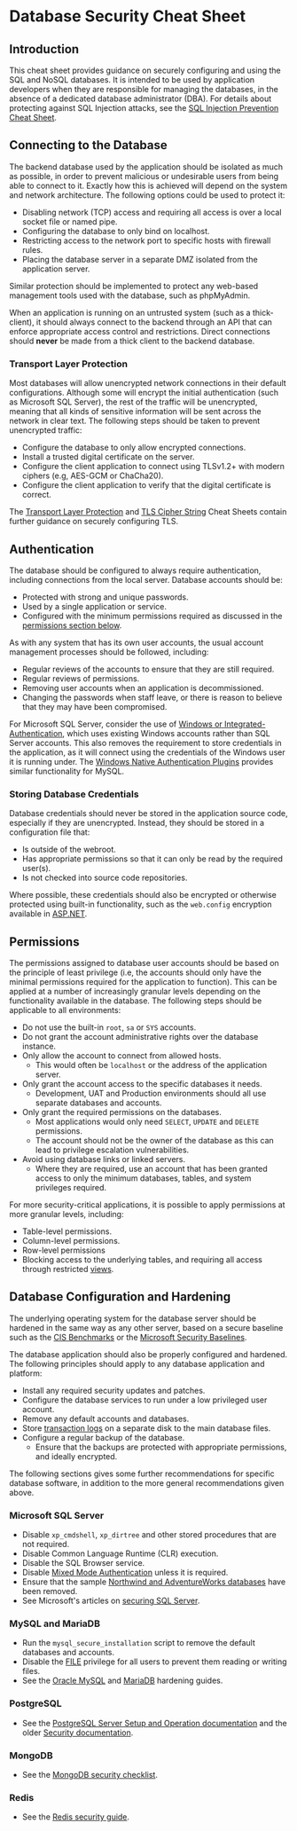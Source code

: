 # Database Security Cheat Sheet

## Introduction

This cheat sheet provides guidance on securely configuring and using the SQL and NoSQL databases. It is intended to be used by application developers when they are responsible for managing the databases, in the absence of a dedicated database administrator (DBA). For details about protecting against SQL Injection attacks, see the [SQL Injection Prevention Cheat Sheet](SQL_Injection_Prevention_Cheat_Sheet.md).

## Connecting to the Database

The backend database used by the application should be isolated as much as possible, in order to prevent malicious or undesirable users from being able to connect to it. Exactly how this is achieved will depend on the system and network architecture. The following options could be used to protect it:

- Disabling network (TCP) access and requiring all access is over a local socket file or named pipe.
- Configuring the database to only bind on localhost.
- Restricting access to the network port to specific hosts with firewall rules.
- Placing the database server in a separate DMZ isolated from the application server.

Similar protection should be implemented to protect any web-based management tools used with the database, such as phpMyAdmin.

When an application is running on an untrusted system (such as a thick-client), it should always connect to the backend through an API that can enforce appropriate access control and restrictions. Direct connections should **never** be made from a thick client to the backend database.

### Transport Layer Protection

Most databases will allow unencrypted network connections in their default configurations. Although some will encrypt the initial authentication (such as Microsoft SQL Server), the rest of the traffic will be unencrypted, meaning that all kinds of sensitive information will be sent across the network in clear text. The following steps should be taken to prevent unencrypted traffic:

- Configure the database to only allow encrypted connections.
- Install a trusted digital certificate on the server.
- Configure the client application to connect using TLSv1.2+ with modern ciphers (e.g, AES-GCM or ChaCha20).
- Configure the client application to verify that the digital certificate is correct.

The [Transport Layer Protection](Transport_Layer_Protection_Cheat_Sheet.md) and [TLS Cipher String](TLS_Cipher_String_Cheat_Sheet.md) Cheat Sheets contain further guidance on securely configuring TLS.

## Authentication

The database should be configured to always require authentication, including connections from the local server. Database accounts should be:

- Protected with strong and unique passwords.
- Used by a single application or service.
- Configured with the minimum permissions required as discussed in the [permissions section below](#permissions).

As with any system that has its own user accounts, the usual account management processes should be followed, including:

- Regular reviews of the accounts to ensure that they are still required.
- Regular reviews of permissions.
- Removing user accounts when an application is decommissioned.
- Changing the passwords when staff leave, or there is reason to believe that they may have been compromised.

For Microsoft SQL Server, consider the use of [Windows or Integrated-Authentication](https://docs.microsoft.com/en-us/dotnet/framework/data/adonet/sql/authentication-in-sql-server), which uses existing Windows accounts rather than SQL Server accounts. This also removes the requirement to store credentials in the application, as it will connect using the credentials of the Windows user it is running under. The [Windows Native Authentication Plugins](https://dev.mysql.com/doc/connector-net/en/connector-net-programming-authentication-windows-native.html) provides similar functionality for MySQL.

### Storing Database Credentials

Database credentials should never be stored in the application source code, especially if they are unencrypted. Instead, they should be stored in a configuration file that:

- Is outside of the webroot.
- Has appropriate permissions so that it can only be read by the required user(s).
- Is not checked into source code repositories.

Where possible, these credentials should also be encrypted or otherwise protected using built-in functionality, such as the `web.config` encryption available in [ASP.NET](https://docs.microsoft.com/en-us/dotnet/framework/data/adonet/connection-strings-and-configuration-files#encrypting-configuration-file-sections-using-protected-configuration).

## Permissions

The permissions assigned to database user accounts should be based on the principle of least privilege (i.e, the accounts should only have the minimal permissions required for the application to function). This can be applied at a number of increasingly granular levels depending on the functionality available in the database. The following steps should be applicable to all environments:

- Do not use the built-in `root`, `sa` or `SYS` accounts.
- Do not grant the account administrative rights over the database instance.
- Only allow the account to connect from allowed hosts.
    - This would often be `localhost` or the address of the application server.
- Only grant the account access to the specific databases it needs.
    - Development, UAT and Production environments should all use separate databases and accounts.
- Only grant the required permissions on the databases.
    - Most applications would only need `SELECT`, `UPDATE` and `DELETE` permissions.
    - The account should not be the owner of the database as this can lead to privilege escalation vulnerabilities.
- Avoid using database links or linked servers.
    - Where they are required, use an account that has been granted access to only the minimum databases, tables, and system privileges required.

For more security-critical applications, it is possible to apply permissions at more granular levels, including:

- Table-level permissions.
- Column-level permissions.
- Row-level permissions
- Blocking access to the underlying tables, and requiring all access through restricted [views](https://en.wikipedia.org/wiki/View_(SQL)).

## Database Configuration and Hardening

The underlying operating system for the database server should be hardened in the same way as any other server, based on a secure baseline such as the [CIS Benchmarks](https://www.cisecurity.org/cis-benchmarks/) or the [Microsoft Security Baselines](https://docs.microsoft.com/en-us/windows/security/threat-protection/windows-security-baselines).

The database application should also be properly configured and hardened. The following principles should apply to any database application and platform:

- Install any required security updates and patches.
- Configure the database services to run under a low privileged user account.
- Remove any default accounts and databases.
- Store [transaction logs](https://en.wikipedia.org/wiki/Transaction_log) on a separate disk to the main database files.
- Configure a regular backup of the database.
    - Ensure that the backups are protected with appropriate permissions, and ideally encrypted.

The following sections gives some further recommendations for specific database software, in addition to the more general recommendations given above.

### Microsoft SQL Server

- Disable `xp_cmdshell`, `xp_dirtree` and other stored procedures that are not required.
- Disable Common Language Runtime (CLR) execution.
- Disable the SQL Browser service.
- Disable [Mixed Mode Authentication](https://docs.microsoft.com/en-us/sql/relational-databases/security/choose-an-authentication-mode?view=sql-server-ver15) unless it is required.
- Ensure that the sample [Northwind and AdventureWorks databases](https://docs.microsoft.com/en-us/dotnet/framework/data/adonet/sql/linq/downloading-sample-databases) have been removed.
- See Microsoft's articles on [securing SQL Server](https://docs.microsoft.com/en-us/sql/relational-databases/security/securing-sql-server).

### MySQL and MariaDB

- Run the `mysql_secure_installation` script to remove the default databases and accounts.
- Disable the [FILE](https://dev.mysql.com/doc/refman/8.0/en/privileges-provided.html#priv_file) privilege for all users to prevent them reading or writing files.
- See the [Oracle MySQL](https://dev.mysql.com/doc/refman/8.0/en/security-guidelines.html) and [MariaDB](https://mariadb.com/kb/en/library/securing-mariadb/) hardening guides.

### PostgreSQL

- See the [PostgreSQL Server Setup and Operation documentation](https://www.postgresql.org/docs/12/runtime.html) and the older [Security documentation](https://www.postgresql.org/docs/7.0/security.htm).

### MongoDB

- See the [MongoDB security checklist](https://docs.mongodb.com/manual/administration/security-checklist/).

### Redis

- See the [Redis security guide](https://redis.io/topics/security).
